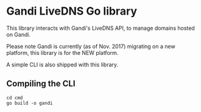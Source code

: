 Gandi LiveDNS Go library
========================

This library interacts with Gandi's LiveDNS API, to manage domains hosted on Gandi.

Please note Gandi is currently (as of Nov. 2017) migrating on a new platform, this library is for the NEW platform.

A simple CLI is also shipped with this library.

Compiling the CLI
-----------------

```
cd cmd
go build -o gandi
```
